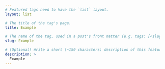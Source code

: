 ```yaml
---
# Featured tags need to have the `list` layout.
layout: list

# The title of the tag's page.
title: Example

# The name of the tag, used in a post's front matter (e.g. tags: [<slug>]).
slug: Example

# (Optional) Write a short (~150 characters) description of this featured tag.
description: >
  Example
---
```

